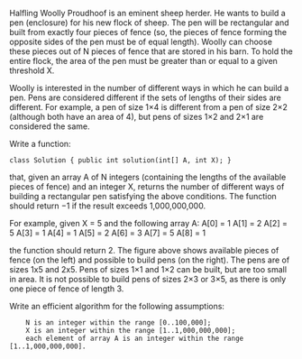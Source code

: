 

Halfling Woolly Proudhoof is an eminent sheep herder. He wants to build a pen (enclosure) for his new flock of sheep. The pen will be rectangular and built from exactly four pieces of fence (so, the pieces of fence forming the opposite sides of the pen must be of equal length). Woolly can choose these pieces out of N pieces of fence that are stored in his barn. To hold the entire flock, the area of the pen must be greater than or equal to a given threshold X.

Woolly is interested in the number of different ways in which he can build a pen. Pens are considered different if the sets of lengths of their sides are different. For example, a pen of size 1×4 is different from a pen of size 2×2 (although both have an area of 4), but pens of sizes 1×2 and 2×1 are considered the same.

Write a function:

    class Solution { public int solution(int[] A, int X); }

that, given an array A of N integers (containing the lengths of the available pieces of fence) and an integer X, returns the number of different ways of building a rectangular pen satisfying the above conditions. The function should return −1 if the result exceeds 1,000,000,000.

For example, given X = 5 and the following array A:
  A[0] = 1
  A[1] = 2
  A[2] = 5
  A[3] = 1
  A[4] = 1
  A[5] = 2
  A[6] = 3
  A[7] = 5
  A[8] = 1

the function should return 2. The figure above shows available pieces of fence (on the left) and possible to build pens (on the right). The pens are of sizes 1x5 and 2x5. Pens of sizes 1×1 and 1×2 can be built, but are too small in area. It is not possible to build pens of sizes 2×3 or 3×5, as there is only one piece of fence of length 3.

Write an efficient algorithm for the following assumptions:

        N is an integer within the range [0..100,000];
        X is an integer within the range [1..1,000,000,000];
        each element of array A is an integer within the range [1..1,000,000,000].

